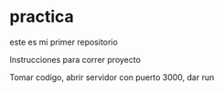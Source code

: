 # practica
este es mi primer repositorio


Instrucciones para correr proyecto

Tomar codigo, abrir servidor con puerto 3000, dar run